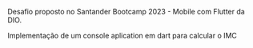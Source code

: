 Desafio proposto no Santander Bootcamp 2023 - Mobile com Flutter da DIO.

Implementação de um console aplication em dart para calcular o IMC
